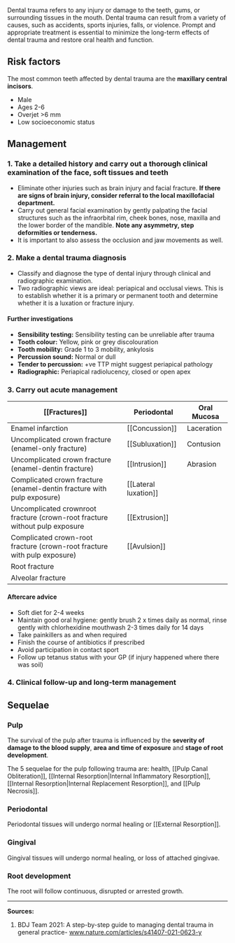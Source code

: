 Dental trauma refers to any injury or damage to the teeth, gums, or surrounding tissues in the mouth. Dental trauma can result from a variety of causes, such as accidents, sports injuries, falls, or violence. Prompt and appropriate treatment is essential to minimize the long-term effects of dental trauma and restore oral health and function.

## Risk factors
The most common teeth affected by dental trauma are the **maxillary central incisors**.
* Male
* Ages 2-6
* Overjet >6 mm
* Low socioeconomic status

## Management

### 1. Take a detailed history and carry out a thorough clinical examination of the face, soft tissues and teeth
* Eliminate other injuries such as brain injury and facial fracture. **If there are signs of brain injury, consider referral to the local maxillofacial department.**
* Carry out general facial examination by gently palpating the facial structures such as the infraorbital rim, cheek bones, nose, maxilla and the lower border of the mandible. **Note any asymmetry, step deformities or tenderness.**
* It is important to also assess the occlusion and jaw movements as well.

### 2. Make a dental trauma diagnosis 
* Classify and diagnose the type of dental injury through clinical and radiographic examination.
* Two radiographic views are ideal: periapical and occlusal views. This is to establish whether it is a primary or permanent tooth and determine whether it is a luxation or fracture injury.

#### Further investigations
* **Sensibility testing:** Sensibility testing can be unreliable after trauma
* **Tooth colour:** Yellow, pink or grey discolouration
* **Tooth mobility:** Grade 1 to 3 mobility, ankylosis
* **Percussion sound:** Normal or dull
* **Tender to percussion:** +ve TTP might suggest periapical pathology
* **Radiographic:** Periapical radiolucency, closed or open apex

### 3. Carry out acute management

| [[Fractures]]                                                               | Periodontal          | Oral Mucosa |
| --------------------------------------------------------------------------- | -------------------- | ----------- |
| Enamel infarction                                                           | [[Concussion]]       | Laceration  |
| Uncomplicated crown fracture (enamel-only fracture)                         | [[Subluxation]]      | Contusion   |
| Uncomplicated crown fracture (enamel-dentin fracture)                       | [[Intrusion]]        | Abrasion    |
| Complicated crown fracture (enamel-dentin fracture with pulp exposure)      | [[Lateral luxation]] |             |
| Uncomplicated crownroot fracture (crown-root fracture without pulp exposure | [[Extrusion]]        |             |
| Complicated crown-root fracture (crown-root fracture with pulp exposure)    | [[Avulsion]]         |             |
| Root fracture                                                               |                      |             |
| Alveolar fracture                                                           |                      |             |

#### Aftercare advice
* Soft diet for 2-4 weeks
* Maintain good oral hygiene: gently brush 2 x times daily as normal, rinse gently with chlorhexidine mouthwash 2-3 times daily for 14 days
* Take painkillers as and when required
* Finish the course of antibiotics if prescribed
* Avoid participation in contact sport
* Follow up tetanus status with your GP (if injury happened where there was soil)

### 4. Clinical follow-up and long-term management

## Sequelae

### Pulp
The survival of the pulp after trauma is influenced by the **severity of damage to the blood supply**, **area and time of exposure** and **stage of root development**.

The 5 sequelae for the pulp following trauma are: health, [[Pulp Canal Obliteration]], [[Internal Resorption|Internal Inflammatory Resorption]], [[Internal Resorption|Internal Replacement Resorption]], and [[Pulp Necrosis]].

### Periodontal
Periodontal tissues will undergo normal healing or [[External Resorption]].

### Gingival
Gingival tissues will undergo normal healing, or loss of attached gingivae.

### Root development
The root will follow continuous, disrupted or arrested growth.

---

**Sources:**

1. BDJ Team 2021: A step-by-step guide to managing dental trauma in general practice- www.nature.com/articles/s41407-021-0623-y